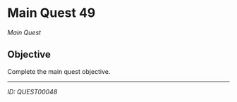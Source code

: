 # Main Quest 49

*Main Quest*

## Objective
Complete the main quest objective.

---
*ID: QUEST00048*